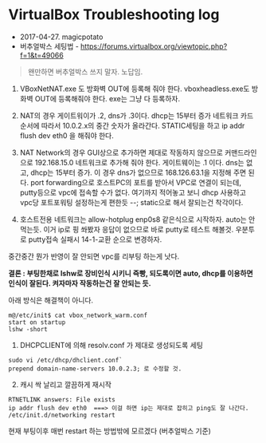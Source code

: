 # VirtualBox Troubleshooting log
* 2017-04-27. magicpotato
* 버추얼박스 세팅법 - https://forums.virtualbox.org/viewtopic.php?f=1&t=49066

> 왠만하면 버추얼박스 쓰지 말자. 노답임.

1. VBoxNetNAT.exe 도 방화벽 OUT에 등록해 줘야 한다.
  vboxheadless.exe도 방화벽 OUT에 등록해줘야 한다. exe는 그냥 다 등록하자.
  
2. NAT의 경우 게이트워이가 .2, dns가 .3이다. dhcp는 15부터 증가
네트워크 카드 순서에 따라서 10.0.2.x의 중간 숫자가 올라간다.
STATIC세팅을 하고 ip addr flush dev eth0 을 해줘야 한다.

3. NAT Network의 경우 GUI상으로 추가하면 제대로 작동하지 않으므로
커맨드라인으로 192.168.15.0 네트워크로 추가해 줘야 한다.
게이트웨이는 .1 이다. dns는 없고, dhcp는 15부터 증가.
이 경우 dns가 없으므로 168.126.63.1을 지정해 주면 된다.
port forwarding으로 호스트PC의 포트를 받아서 VPC로 연결이 되는데,
putty등으로 vpc에 접속할 수가 없다.
여기까지 적어놓고 보니 dhcp 사용하고 vpc당 포트포워팅 설정하는게 편한듯 --;
static으로 해서 잘되는건 착각이다.

4. 호스트전용 네트워크는 allow-hotplug enp0s8 같은식으로 시작하자. auto는 안먹는듯.
   이거 ip로 핑 쏴봤자 응답이 없으므로 바로 putty로 테스트 해볼것.
   우분투로 putty접속 실패시 14-1-교환 순으로 변경하자.
   
중간중간 뭔가 반영이 잘 안되면 vpc를 리부팅 하는게 낫다.

**결론 : 부팅한채로 lshw로 장비인식 시키니 즉빵, 되도록이면 auto, dhcp를 이용하면 인식이 잘된다. 켜자마자 작동하는건 잘 안되는 듯.**

아래 방식은 해결책이 아니다.
```
m@/etc/init$ cat vbox_network_warm.conf
start on startup
lshw -short
```

1. DHCPCLIENT에 의해 resolv.conf 가 제대로 생성되도록 세팅

```
sudo vi /etc/dhcp/dhclient.conf`
prepend domain-name-servers 10.0.2.3; 로 수정할 것.
```
 
2. 캐시 싹 날리고 깔끔하게 재시작

```
RTNETLINK answers: File exists
ip addr flush dev eth0  ===> 이걸 하면 ip는 제대로 잡히고 ping도 잘 나간다.
/etc/init.d/networking restart
```

현재 부팅이후 매번 restart 하는 방법밖에 모르겠다 (버추얼박스 기준)
